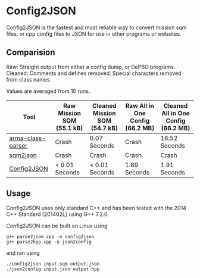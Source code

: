 # Config2JSON

Config2JSON is the fastest and most reliable way to convert mission sqm files, or cpp config files to JSON for use in other programs or websites.

## Comparision
Raw: Straight output from either a config dump, or DePBO programs.  
Cleaned: Comments and defines removed. Special characters removed from class names.

Values are averaged from 10 runs.

| Tool                                                                 | Raw Mission SQM  (55.1 kB) | Cleaned Mission SQM (54.7 kB) | Raw All in One Config (66.2 MB) | Cleaned All in One Config (66.2 MB) |
|----------------------------------------------------------------------|----------------------------|-------------------------------|---------------------------------|-------------------------------------|
| [arma-class-parser](https://github.com/Fusselwurm/arma-class-parser) | Crash                      | 0.07 Seconds                  | Crash                           | 16.52 Seconds                       |
| [sqm2json](https://github.com/nicolasFlinois/sqm2json)               | Crash                      | Crash                         | Crash                           | Crash                               |
| [Config2JSON](https://github.com/brettmayson/Config2JSON)            | < 0.01 Seconds             | < 0.01 Seconds                | 1.89 Seconds                    | 1.91 Seconds                        |

## Usage
Config2JSON uses only standard C++ and has been tested with the 2014 C++ Standard (201402L) using G++ 7.2.0.

Config2JSON can be built on Linux using

    g++ parse2json.cpp -o config2json
    g++ parse2hpp.cpp -o json2config

and ran using

    ./config2json input.sqm output.json
    ./json2config input.json output.hpp
